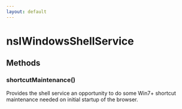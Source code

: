 ```yaml
---
layout: default
---
```


# nsIWindowsShellService #

## Methods ##

### shortcutMaintenance() ###
  
Provides the shell service an opportunity to do some Win7+ shortcut  
maintenance needed on initial startup of the browser.  
  
